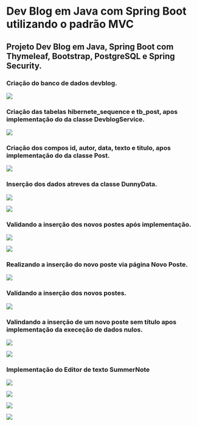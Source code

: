 # Dev Blog em Java com Spring Boot utilizando o padrão MVC
## Projeto Dev Blog em Java, Spring Boot com Thymeleaf, Bootstrap, PostgreSQL e Spring Security.

### Criação do banco de dados devblog.

![](https://github.com/enivaldoqueiroz/DevBlog-Spring-Boot/blob/master/imagens/IMAGEM_001.png)

### Criação das tabelas hibernete_sequence e tb_post, apos implementação do da classe DevblogService.

![](https://github.com/enivaldoqueiroz/DevBlog-Spring-Boot/blob/master/imagens/IMAGEM_002.png)

### Criação dos compos id, autor, data, texto e titulo, apos implementação do da classe Post.

![](https://github.com/enivaldoqueiroz/DevBlog-Spring-Boot/blob/master/imagens/IMAGEM_003.png)

### Inserção dos dados atreves da classe DunnyData.

![](https://github.com/enivaldoqueiroz/DevBlog-Spring-Boot/blob/master/imagens/IMAGEM_004.png)

![](https://github.com/enivaldoqueiroz/DevBlog-Spring-Boot/blob/master/imagens/IMAGEM_005.png)

### Validando a inserção dos novos postes após implementação.

![](https://github.com/enivaldoqueiroz/DevBlog-Spring-Boot/blob/master/imagens/IMAGEM_006.png)

![](https://github.com/enivaldoqueiroz/DevBlog-Spring-Boot/blob/master/imagens/IMAGEM_007.png)

### Realizando a inserção do novo poste via página Novo Poste.

![](https://github.com/enivaldoqueiroz/DevBlog-Spring-Boot/blob/master/imagens/IMAGEM_008.png)

### Validando a inserção dos novos postes.

![](https://github.com/enivaldoqueiroz/DevBlog-Spring-Boot/blob/master/imagens/IMAGEM_009.png)

### Valindando a inserção de um novo poste sem título apos implementação da execeção de dados nulos.

![](https://github.com/enivaldoqueiroz/DevBlog-Spring-Boot/blob/master/imagens/IMAGEM_010.png)

![](https://github.com/enivaldoqueiroz/DevBlog-Spring-Boot/blob/master/imagens/IMAGEM_011.png)

### Implementação do Editor de texto SummerNote

![](https://github.com/enivaldoqueiroz/DevBlog-Spring-Boot/blob/master/imagens/IMAGEM_012.png)

![](https://github.com/enivaldoqueiroz/DevBlog-Spring-Boot/blob/master/imagens/IMAGEM_013.png)

![](https://github.com/enivaldoqueiroz/DevBlog-Spring-Boot/blob/master/imagens/IMAGEM_014.png)

![](https://github.com/enivaldoqueiroz/DevBlog-Spring-Boot/blob/master/imagens/IMAGEM_015.png)
